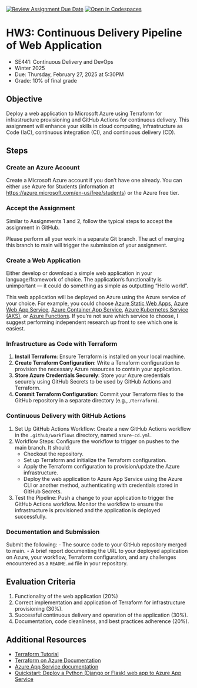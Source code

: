 [![Review Assignment Due Date](https://classroom.github.com/assets/deadline-readme-button-22041afd0340ce965d47ae6ef1cefeee28c7c493a6346c4f15d667ab976d596c.svg)](https://classroom.github.com/a/FsgXT19_)
[![Open in Codespaces](https://classroom.github.com/assets/launch-codespace-2972f46106e565e64193e422d61a12cf1da4916b45550586e14ef0a7c637dd04.svg)](https://classroom.github.com/open-in-codespaces?assignment_repo_id=18226127)
# HW3: Continuous Delivery Pipeline of Web Application
- SE441: Continuous Delivery and DevOps
- Winter 2025
- Due: Thursday, February 27, 2025 at 5:30PM
- Grade: 10% of final grade

## Objective
Deploy a web application to Microsoft Azure using Terraform for infrastructure provisioning and GitHub
Actions for continuous delivery. This assignment will enhance your skills in cloud computing, Infrastructure
as Code (IaC), continuous integration (CI), and continuous delivery (CD).

## Steps

### Create an Azure Account
Create a Microsoft Azure account if you don’t have one already. You can either use Azure for Students
(information at https://azure.microsoft.com/en-us/free/students) or the Azure free tier.

### Accept the Assignment
Similar to Assignments 1 and 2, follow the typical steps to accept the assignment in GitHub.

Please perform all your work in a separate Git branch. The act of merging this branch to main will
trigger the submission of your assignment.

### Create a Web Application
Either develop or download a simple web application in your language/framework of choice. The application’s
functionality is unimportant — it could do something as simple as outputting “Hello world”.

This web application will be deployed on Azure using the Azure service of your choice. For example, you
could choose [Azure Static Web Apps][1], [Azure Web App Service][2], [Azure Container App Service][3],
[Azure Kubernetes Service (AKS)][4], or [Azure Functions][5]. If you’re not sure which service to choose,
I suggest performing independent research up front to see which one is easiest.

### Infrastructure as Code with Terraform
1. **Install Terraform**: Ensure Terraform is installed on your local machine.
2. **Create Terraform Configuration**: Write a Terraform configuration to provision the necessary Azure
resources to contain your application.
3. **Store Azure Credentials Securely**: Store your Azure credentials securely using GitHub Secrets to
be used by GitHub Actions and Terraform.
4. **Commit Terraform Configuration**: Commit your Terraform files to the GitHub repository in a
separate directory (e.g., `/terraform`).

### Continuous Delivery with GitHub Actions
1. Set Up GitHub Actions Workflow: Create a new GitHub Actions workflow in the `.github/workflows`
   directory, named `azure-cd.yml`.
2. Workflow Steps: Configure the workflow to trigger on pushes to the main branch. It should:
    - Checkout the repository.
    - Set up Terraform and initialize the Terraform configuration.
    - Apply the Terraform configuration to provision/update the Azure infrastructure.
    - Deploy the web application to Azure App Service using the Azure CLI or another method,
      authenticating with credentials stored in GitHub Secrets.
3. Test the Pipeline: Push a change to your application to trigger the GitHub Actions workflow. Monitor
   the workflow to ensure the infrastructure is provisioned and the application is deployed successfully.

### Documentation and Submission
Submit the following:
    - The source code to your GitHub repository merged to main.
    - A brief report documenting the URL to your deployed application on Azure, your workflow,
      Terraform configuration, and any challenges encountered as a `README.md` file in your repository.

## Evaluation Criteria
1. Functionality of the web application (20%)
2. Correct implementation and application of Terraform for infrastructure provisioning (30%).
3. Successful continuous delivery and operation of the application (30%).
4. Documentation, code cleanliness, and best practices adherence (20%).

## Additional Resources
- [Terraform Tutorial][6]
- [Terraform on Azure Documentation][7]
- [Azure App Service documentation][8]
- [Quickstart: Deploy a Python (Django or Flask) web app to Azure App Service][9]

[1]: https://azure.microsoft.com/en-us/products/app-service/static
[2]: https://azure.microsoft.com/en-us/products/app-service/web
[3]: https://azure.microsoft.com/en-us/products/container-apps
[4]: https://azure.microsoft.com/en-us/products/kubernetes-service
[5]: https://learn.microsoft.com/en-us/azure/azure-functions/functions-overview?pivots=programming-language-csharp
[6]: https://developer.hashicorp.com/terraform/tutorials
[7]: https://learn.microsoft.com/en-us/azure/developer/terraform/
[8]: https://learn.microsoft.com/en-us/azure/app-service/
[9]: https://learn.microsoft.com/en-us/azure/app-service/quickstart-python